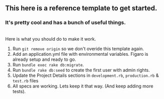 ## This here is a reference template to get started.

### It's pretty cool and has a bunch of useful things.

<br>
Here is what you should do to make it work.

1. Run `git remove origin` so we don't overide this template again.
2. Add an application.yml file with environmental variables. Figaro is already setup and ready to go.
3. Run `bundle exec rake db:migrate`.
4. Run `bundle rake db:seed` to create the first user with admin rights.
5. Update the Project Details sections in `development.rb`, `production.rb` & `test.rb` files
6. All specs are working. Lets keep it that way. (And keep adding more tests).
